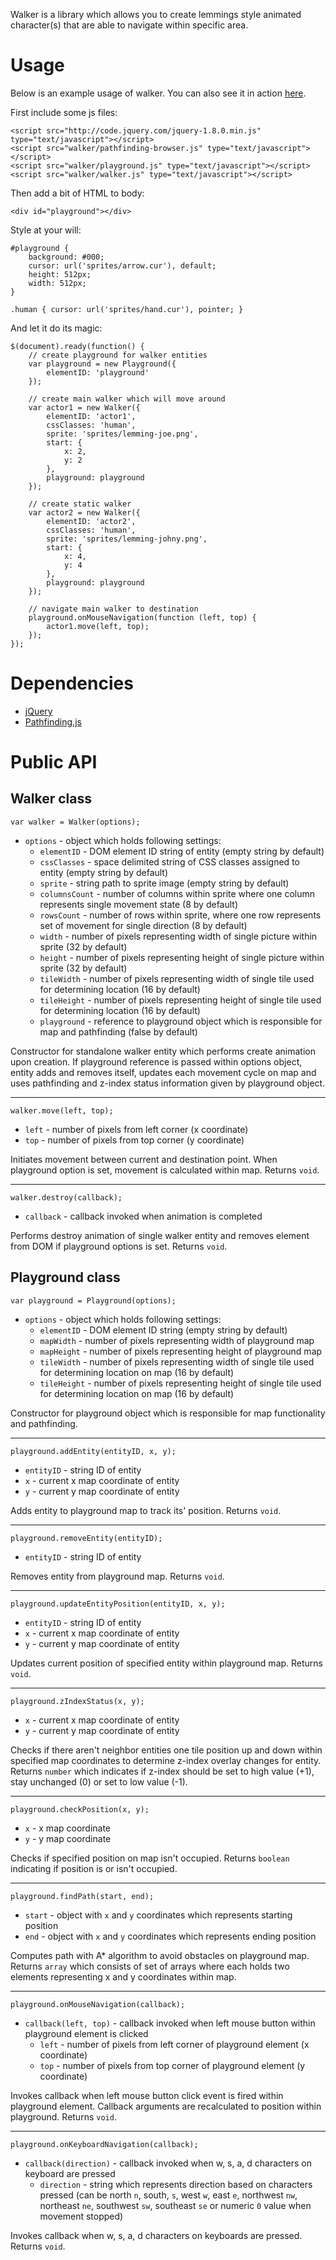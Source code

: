 Walker is a library which allows you to create lemmings style animated character(s) that are able to navigate within specific area.

Usage
===

Below is an example usage of walker. You can also see it in action [here](http://yojimbo87.github.com/walker/).

First include some js files:

    <script src="http://code.jquery.com/jquery-1.8.0.min.js" type="text/javascript"></script>
    <script src="walker/pathfinding-browser.js" type="text/javascript"></script>
    <script src="walker/playground.js" type="text/javascript"></script>
    <script src="walker/walker.js" type="text/javascript"></script>

Then add a bit of HTML to body:

    <div id="playground"></div>
    
Style at your will:

    #playground { 
        background: #000;
        cursor: url('sprites/arrow.cur'), default;
        height: 512px; 
        width: 512px; 
    }

    .human { cursor: url('sprites/hand.cur'), pointer; }

And let it do its magic:
    
    $(document).ready(function() {
        // create playground for walker entities
        var playground = new Playground({
            elementID: 'playground'
        });
        
        // create main walker which will move around
        var actor1 = new Walker({
            elementID: 'actor1',
            cssClasses: 'human',
            sprite: 'sprites/lemming-joe.png',
            start: {
                x: 2,
                y: 2
            },
            playground: playground
        });
        
        // create static walker
        var actor2 = new Walker({
            elementID: 'actor2',
            cssClasses: 'human',
            sprite: 'sprites/lemming-johny.png',
            start: {
                x: 4,
                y: 4
            },
            playground: playground
        });
        
        // navigate main walker to destination
        playground.onMouseNavigation(function (left, top) {
            actor1.move(left, top);
        });
    });

Dependencies
===

- [jQuery](http://jquery.com/)
- [Pathfinding.js](https://github.com/qiao/PathFinding.js)
    
Public API
===

Walker class
---

    var walker = Walker(options);

- `options` - object which holds following settings:
  - `elementID` - DOM element ID string of entity (empty string by default)
  - `cssClasses` - space delimited string of CSS classes assigned to entity (empty string by default)
  - `sprite` - string path to sprite image (empty string by default)
  - `columnsCount` - number of columns within sprite where one column represents single movement state (8 by default)
  - `rowsCount` - number of rows within sprite, where one row represents set of movement for single direction (8 by default)
  - `width` - number of pixels representing width of single picture within sprite (32 by default)
  - `height` - number of pixels representing height of single picture within sprite (32 by default)
  - `tileWidth` - number of pixels representing width of single tile used for determining location (16 by default)
  - `tileHeight` - number of pixels representing height of single tile used for determining location (16 by default)
  - `playground` - reference to playground object which is responsible for map and pathfinding (false by default)

Constructor for standalone walker entity which performs create animation upon creation. If playground reference is passed within options object, entity adds and removes itself, updates each movement cycle on map and uses pathfinding and z-index status information given by playground object.

*****

    walker.move(left, top);

- `left` - number of pixels from left corner (x coordinate)
- `top` - number of pixels from top corner (y coordinate)

Initiates movement between current and destination point. When playground option is set, movement is calculated within map. Returns `void`.

*****

    walker.destroy(callback);

- `callback` - callback invoked when animation is completed

Performs destroy animation of single walker entity and removes element from DOM if playground options is set. Returns `void`.

Playground class
---

    var playground = Playground(options);
    
- `options` - object which holds following settings:
  - `elementID` - DOM element ID string (empty string by default)
  - `mapWidth` - number of pixels representing width of playground map
  - `mapHeight` - number of pixels representing height of playground map
  - `tileWidth` - number of pixels representing width of single tile used for determining location on map (16 by default)
  - `tileHeight` - number of pixels representing height of single tile used for determining location on map (16 by default)
  
Constructor for playground object which is responsible for map functionality and pathfinding.

*****

    playground.addEntity(entityID, x, y);
    
- `entityID` - string ID of entity
- `x` - current x map coordinate of entity
- `y` - current y map coordinate of entity

Adds entity to playground map to track its' position. Returns `void`.

*****

    playground.removeEntity(entityID);
    
- `entityID` - string ID of entity

Removes entity from playground map. Returns `void`.

*****

    playground.updateEntityPosition(entityID, x, y);
    
- `entityID` - string ID of entity
- `x` - current x map coordinate of entity
- `y` - current y map coordinate of entity

Updates current position of specified entity within playground map. Returns `void`.

*****

    playground.zIndexStatus(x, y);
    
- `x` - current x map coordinate of entity
- `y` - current y map coordinate of entity

Checks if there aren't neighbor entities one tile position up and down within specified map coordinates to determine z-index overlay changes for entity. Returns `number` which indicates if z-index should be set to high value (+1), stay unchanged (0) or set to low value (-1).

*****

    playground.checkPosition(x, y);
    
- `x` - x map coordinate
- `y` - y map coordinate

Checks if specified position on map isn't occupied. Returns `boolean` indicating if position is or isn't occupied.

*****

    playground.findPath(start, end);
    
- `start` - object with `x` and `y` coordinates which represents starting position
- `end` - object with `x` and `y` coordinates which represents ending position

Computes path with A* algorithm to avoid obstacles on playground map. Returns `array` which consists of set of arrays where each holds two elements representing x and y coordinates within map.

*****

    playground.onMouseNavigation(callback);
    
- `callback(left, top)` - callback invoked when left mouse button within playground element is clicked
  - `left` - number of pixels from left corner of playground element (x coordinate)
  - `top` - number of pixels from top corner of playground element (y coordinate)
  
Invokes callback when left mouse button click event is fired within playground element. Callback arguments are recalculated to position within playground. Returns `void`.

*****

    playground.onKeyboardNavigation(callback);
    
- `callback(direction)` - callback invoked when w, s, a, d characters on keyboard are pressed
  - `direction` - string which represents direction based on characters pressed (can be north `n`, south, `s`, west `w`, east `e`, northwest `nw`, northeast `ne`, southwest `sw`, southeast `se` or numeric `0` value when movement stopped)

Invokes callback when w, s, a, d characters on keyboards are pressed. Returns `void`.